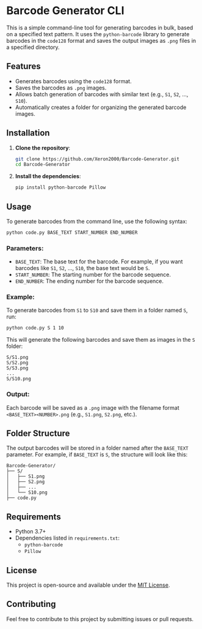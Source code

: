# Barcode Generator CLI

This is a simple command-line tool for generating barcodes in bulk, based on a specified text pattern. It uses the `python-barcode` library to generate barcodes in the `code128` format and saves the output images as `.png` files in a specified directory.

## Features

- Generates barcodes using the `code128` format.
- Saves the barcodes as `.png` images.
- Allows batch generation of barcodes with similar text (e.g., `S1`, `S2`, ..., `S10`).
- Automatically creates a folder for organizing the generated barcode images.

## Installation

1. **Clone the repository**:

   ```bash
   git clone https://github.com/Xeron2000/Barcode-Generator.git
   cd Barcode-Generator
   ```

2. **Install the dependencies**:

   ```bash
   pip install python-barcode Pillow
   ```

## Usage

To generate barcodes from the command line, use the following syntax:

```bash
python code.py BASE_TEXT START_NUMBER END_NUMBER
```

### Parameters:

- `BASE_TEXT`: The base text for the barcode. For example, if you want barcodes like `S1`, `S2`, ..., `S10`, the base text would be `S`.
- `START_NUMBER`: The starting number for the barcode sequence.
- `END_NUMBER`: The ending number for the barcode sequence.

### Example:

To generate barcodes from `S1` to `S10` and save them in a folder named `S`, run:

```bash
python code.py S 1 10
```

This will generate the following barcodes and save them as images in the `S` folder:

```
S/S1.png
S/S2.png
S/S3.png
...
S/S10.png
```

### Output:

Each barcode will be saved as a `.png` image with the filename format `<BASE_TEXT><NUMBER>.png` (e.g., `S1.png`, `S2.png`, etc.).

## Folder Structure

The output barcodes will be stored in a folder named after the `BASE_TEXT` parameter. For example, if `BASE_TEXT` is `S`, the structure will look like this:

```
Barcode-Generator/
├── S/
│   ├── S1.png
│   ├── S2.png
│   ├── ...
│   └── S10.png
├── code.py
```

## Requirements

- Python 3.7+
- Dependencies listed in `requirements.txt`:
  - `python-barcode`
  - `Pillow`

## License

This project is open-source and available under the [MIT License](LICENSE).

## Contributing

Feel free to contribute to this project by submitting issues or pull requests.
